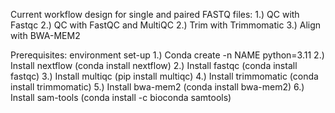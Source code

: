 Current workflow design for single and paired FASTQ files: 
  1.) QC with Fastqc
  2.) QC with FastQC and MultiQC
  2.) Trim with Trimmomatic
  3.) Align with BWA-MEM2

Prerequisites: environment set-up
  1.) Conda create -n NAME python=3.11
  2.) Install nextflow (conda install nextflow)
  2.) Install fastqc (conda install fastqc)
  3.) Install multiqc (pip install multiqc)
  4.) Install trimmomatic (conda install trimmomatic) 
  5.) Install bwa-mem2 (conda install bwa-mem2) 
  6.) Install sam-tools (conda install -c bioconda samtools)

